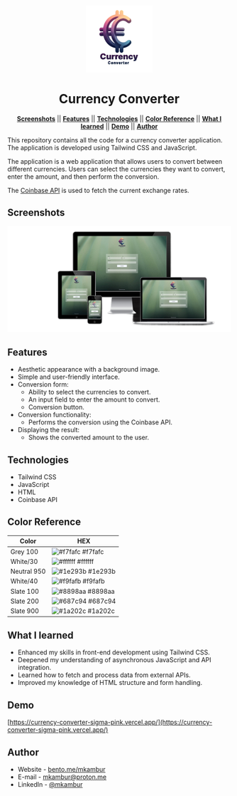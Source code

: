 <div align="center">
<img src ="./build/img/logo.png" width="150px" alt="Currency Converter Project">
</div>

<div align="center">

# Currency Converter

</div>

<div align="center">
  
[**Screenshots**](#screenshots) || [**Features**](#features) || [**Technologies**](#technologies) || [**Color Reference**](#color-reference) || [**What I learned**](#what-i-learned) || [**Demo**](#demo) || [**Author**](#author)

</div>

This repository contains all the code for a currency converter application. The application is developed using Tailwind CSS and JavaScript.

The application is a web application that allows users to convert between different currencies. Users can select the currencies they want to convert, enter the amount, and then perform the conversion.

The [Coinbase API](https://api.coinbase.com/v2/prices/EUR-TRY/spot) is used to fetch the current exchange rates.

## Screenshots

<img src ="./build/img/responsive.png" width="800px" alt="Project Screenshot">

## Features

- Aesthetic appearance with a background image.
- Simple and user-friendly interface.
- Conversion form:
	- Ability to select the currencies to convert.
	- An input field to enter the amount to convert.
	- Conversion button.
- Conversion functionality:
  - Performs the conversion using the Coinbase API.
- Displaying the result:
  - Shows the converted amount to the user.

## Technologies

- Tailwind CSS
- JavaScript
- HTML
- Coinbase API

## Color Reference

| Color             | HEX         |
| ---------------- | --------------- |
| Grey 100         | ![#f7fafc](https://via.placeholder.com/10/f7fafc?text=+) #f7fafc |
| White/30         | ![#ffffff](https://via.placeholder.com/10/ffffff?text=+) #ffffff |
| Neutral 950      | ![#1e293b](https://via.placeholder.com/10/1e293b?text=+) #1e293b |
| White/40         | ![#f9fafb](https://via.placeholder.com/10/f9fafb?text=+) #f9fafb |
| Slate 100        | ![#8898aa](https://via.placeholder.com/10/8898aa?text=+) #8898aa |
| Slate 200        | ![#687c94](https://via.placeholder.com/10/687c94?text=+) #687c94 |
| Slate 900        | ![#1a202c](https://via.placeholder.com/10/1a202c?text=+) #1a202c |

## What I learned

- Enhanced my skills in front-end development using Tailwind CSS.
- Deepened my understanding of asynchronous JavaScript and API integration.
- Learned how to fetch and process data from external APIs.
- Improved my knowledge of HTML structure and form handling.

  
## Demo

[https://currency-converter-sigma-pink.vercel.app/](https://currency-converter-sigma-pink.vercel.app/)

  
## Author

- Website - [bento.me/mkambur](https://bento.me/mkambur)
- E-mail - [mkambur@proton.me](mkambur@proton.me)
- LinkedIn - [@mkambur](https://linkedin.com/in/mkambur)
